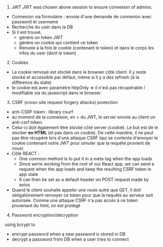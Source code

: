 1. JWT
JWT was chosen above session to ensure connexion of admins.

- Connexion via formulaire : envoie d'une demande de connexion avec password et username
- Recherche du user dans la DB
- Si il est trouvé,
  - génère un token JWT
  - génère un cookie qui contient ce token
  - Renvoie à la fois le cookie (contenant le token) et dans le corps les infos du user (dont le token) 

2. Cookies

- Le cookie renvoyé est stocké dans le browser côté client. Il y reste stocké et accessible par défaut, même si il y a des refresh (à la différence du state)
- le cookie est avec paramètre httpOnly => il n'est pas récupérable / modifiable via du javascript dans le browser

3. CSRF (cross-site request forgery attacks) protection

- anti-CSRF token : library csurf
- au moment de la connexion, en + du JWT, le server envoie au client un anti-csrf token.
- Celui-ci doit également être stocké côté server (cookie). Le but est de le stocker **en HTML** (et pas dans un cookie). De cette manière, il ne peut pas être récupéré lors d'une attaque CSRF (qui se contente d'envoyer le cookie contenant notre JWT pour simuler que la requête provient de nous)
- Côté REACT :
  - One common method is to put it in a meta tag when the app loads
  - Since we’re working from the root of our React app, we can send a request when the app loads and keep the resulting CSRF token in app state
  - It can then be set as a default header on POST request made by axios
- Quand le client souhaite appeler une route autre que GET, il doit obligatoirement renvoyer ce token pour que la requête au serveur soit autorisée. Comme une attaque CSRF n'a pas accès à ce token provenant du html, on est protégé

4. Password encryption/decryption

using bcrypt to

- encrypt password when a new password is stored in DB
- decrypt a password from DB when a user tries to connect